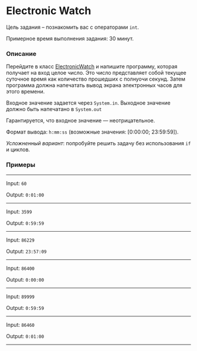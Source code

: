 # Electronic Watch

Цель задания – познакомить вас с операторами `int`.

Примерное время выполнения задания: 30 минут.

### Описание

Перейдите в класс [ElectronicWatch](src/main/java/com/epam/training/student_valentyna_leleko/electronic_watch/ElectronicWatch.java) и напишите программу, которая получает на вход целое число. Это число представляет собой текущее суточное время как количество прошедших с полнуочи секунд. Затем программа должна напечатать вывод экрана электронных часов для этого времени.

Входное значение задается через `System.in`. Выходное значение должно быть напечатано в `System.out`

Гарантируется, что входное значение — неотрицательное.

Формат вывода: `h:mm:ss` \(возможные значения: \[0:00:00; 23:59:59\]\).

*Усложненный вариант*: попробуйте решить задачу без использования `if` и циклов.

### Примеры

---
Input: `60`

Output: `0:01:00`

---
Input: `3599`

Output: `0:59:59`

---
Input: `86229`

Output: `23:57:09`

---
Input: `86400`

Output: `0:00:00`

---
Input: `89999`

Output: `0:59:59`

---
Input: `86460`

Output: `0:01:00`

---

